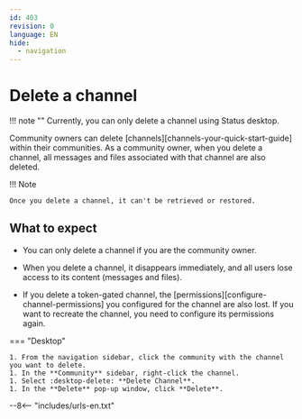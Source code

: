 ```yaml
---
id: 403
revision: 0
language: EN
hide:
  - navigation
---
```


# Delete a channel

!!! note ""
    Currently, you can only delete a channel using Status desktop.

Community owners can delete [channels][channels-your-quick-start-guide] within their communities. As a community owner, when you delete a channel, all messages and files associated with that channel are also deleted.

!!! Note

    Once you delete a channel, it can't be retrieved or restored.

## What to expect

* You can only delete a channel if you are the community owner.

* When you delete a channel, it disappears immediately, and all users lose access to its content (messages and files).

* If you delete a token-gated channel, the [permissions][configure-channel-permissions] you configured for the channel are also lost. If you want to recreate the channel, you need to configure its permissions again.

=== "Desktop"

    1. From the navigation sidebar, click the community with the channel you want to delete.
    1. In the **Community** sidebar, right-click the channel.
    1. Select :desktop-delete: **Delete Channel**.
    1. In the **Delete** pop-up window, click **Delete**.

--8<-- "includes/urls-en.txt"

